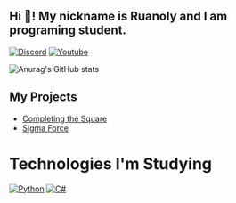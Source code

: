## Hi 👋! My nickname is Ruanoly and I am programing student.

[![Discord](https://img.shields.io/badge/Discord-7289DA?style=for-the-badge&logo=discord&logoColor=white)](https://discordapp.com/users/936262268134506596) 
[![Youtube](https://img.shields.io/badge/YouTube-FF0000?style=for-the-badge&logo=youtube&logoColor=white)](https://www.youtube.com/c/Ruanoly)

![Anurag's GitHub stats](https://github-readme-stats.vercel.app/api?username=ruanoly&show_icons=true&theme=tokyonight)

## My Projects
- [Completing the Square](https://github.com/Ruanoly/Completing-the-Square)
- [Sigma Force](https://github.com/Ruanoly/Sigma-Game)

# Technologies I'm Studying
[![Python](https://img.shields.io/badge/Python-3776AB?style=for-the-badge&logo=python&logoColor=white)](https://www.python.org)
[![C#](	https://img.shields.io/badge/C%23-239120?style=for-the-badge&logo=c-sharp&logoColor=white)](https://docs.microsoft.com/en-us/dotnet/csharp/)
